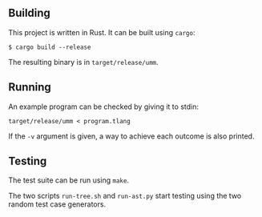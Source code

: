 Building
---

This project is written in Rust. It can be built using `cargo`:

```
$ cargo build --release
```

The resulting binary is in `target/release/umm`.

Running
---

An example program can be checked by giving it to stdin:

```
target/release/umm < program.tlang
```

If the `-v` argument is given, a way to achieve each outcome is also printed.

Testing
---

The test suite can be run using `make`.

The two scripts `run-tree.sh` and `run-ast.py` start testing using the two
random test case generators.
